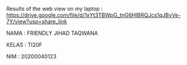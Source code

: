 Results of the web view on my laptop : https://drive.google.com/file/d/1xYt3TBWpG_tnG6HIBRQJcs1qJBvVe-7Y/view?usp=share_link

NAMA : FRIENDLY JIHAD TAQWANA

KELAS : TI20F

NIM : 20200040123
